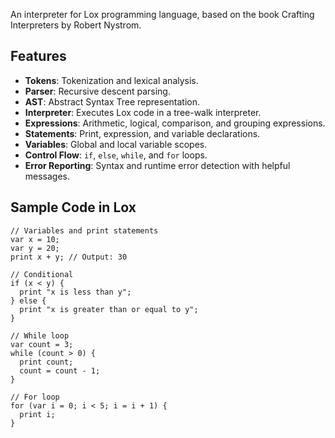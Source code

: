An interpreter for Lox programming language, based on the book Crafting Interpreters by Robert Nystrom.

## Features
- **Tokens**: Tokenization and lexical analysis.
- **Parser**: Recursive descent parsing.
- **AST**: Abstract Syntax Tree representation.
- **Interpreter**: Executes Lox code in a tree-walk interpreter.
- **Expressions**: Arithmetic, logical, comparison, and grouping expressions.
- **Statements**: Print, expression, and variable declarations.
- **Variables**: Global and local variable scopes.
- **Control Flow**: `if`, `else`, `while`, and `for` loops.
- **Error Reporting**: Syntax and runtime error detection with helpful messages.

## Sample Code in Lox
```lox
// Variables and print statements
var x = 10;
var y = 20;
print x + y; // Output: 30

// Conditional
if (x < y) {
  print "x is less than y";
} else {
  print "x is greater than or equal to y";
}

// While loop
var count = 3;
while (count > 0) {
  print count;
  count = count - 1;
}

// For loop
for (var i = 0; i < 5; i = i + 1) {
  print i;
}
```
